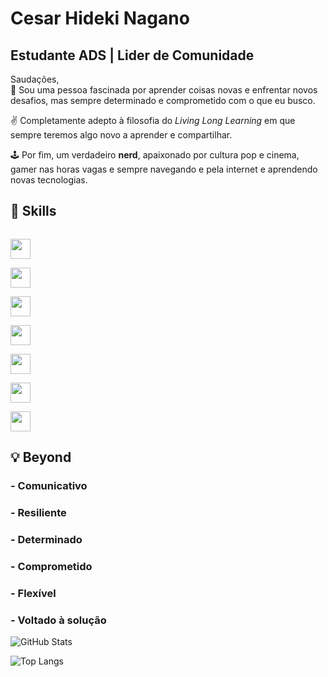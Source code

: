 <link rel="stylesheet" type='text/css' href="https://cdn.jsdelivr.net/gh/devicons/devicon@latest/devicon.min.css" />

# Cesar Hideki Nagano
## **Estudante ADS | Lider de Comunidade**

Saudações,<br/>
🧠 Sou uma pessoa fascinada por aprender coisas novas e enfrentar novos desafios, mas sempre determinado e comprometido com o que eu busco. <br/>

✌️ Completamente adepto à filosofia do *Living Long Learning* em que sempre teremos algo novo a aprender e compartilhar. <br/>

🕹️ Por fim, um verdadeiro **nerd**, apaixonado por cultura pop e cinema, gamer nas horas vagas e sempre navegando e pela internet e aprendendo novas tecnologias. 

## 🚀 **Skills**

 <code> <img height="32" src="https://cdn.jsdelivr.net/gh/devicons/devicon@latest/icons/javascript/javascript-original.svg" /> </code>
 <code> <img height="32" src="https://cdn.jsdelivr.net/gh/devicons/devicon@latest/icons/html5/html5-original.svg" /> </code>
  <code> <img height="32" src="https://cdn.jsdelivr.net/gh/devicons/devicon@latest/icons/css3/css3-original.svg" /> </code>
 <code> <img height="32" src="https://cdn.jsdelivr.net/gh/devicons/devicon@latest/icons/react/react-original.svg" /> </code>
 <code> <img height="32" src="https://cdn.jsdelivr.net/gh/devicons/devicon@latest/icons/nodejs/nodejs-original.svg" /> </code>
 <code> <img height="32" src="https://cdn.jsdelivr.net/gh/devicons/devicon@latest/icons/tailwindcss/tailwindcss-original.svg" /> </code>
 <code> <img height="32" src="https://cdn.jsdelivr.net/gh/devicons/devicon@latest/icons/bootstrap/bootstrap-original.svg" /> </code>
          
## 💡 **Beyond**
 ### - Comunicativo
 ### - Resiliente
 ### - Determinado
 ### - Comprometido
 ### - Flexível
 ### - Voltado à solução

![GitHub Stats](https://github-readme-stats.vercel.app/api?username=chidekina&theme=transparent&bg_color=000&border_color=30A3DC&show_icons=true&icon_color=30A3DC&title_color=E94D5F&text_color=FFF)

![Top Langs](https://github-readme-stats-git-masterrstaa-rickstaa.vercel.app/api/top-langs/?username=chidekina&layout=compact&bg_color=000&border_color=30A3DC&title_color=E94D5F&text_color=FFF)
